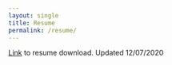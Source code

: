 ```yaml
---
layout: single
title: Resume
permalink: /resume/
---
```

[Link](http://belsten.github.io/doc/Alexander_Belsten_Resume.pdf) to resume download. Updated 12/07/2020
